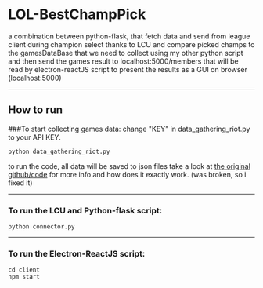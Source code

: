 # LOL-BestChampPick
a combination between python-flask, that fetch data and send from league client during champion select thanks to LCU and compare picked champs to the gamesDataBase that we need to collect using my other python script and then send the games result to localhost:5000/members that will be read by electron-reactJS script to present the results as a GUI on browser (localhost:5000)

***

## How to run
###To start collecting games data: change "KEY" in data_gathering_riot.py to your API KEY.

```
python data_gathering_riot.py 
```
to run the code, all data will be saved to json files take a look at [the original github/code](https://github.com/shrinivasshetty21/Data-Mining-from-RIOT-API) for more info and how does it exactly work. (was broken, so i fixed it)
___
### To run the LCU and Python-flask script:
 
```
python connector.py
```
___
### To run the Electron-ReactJS script:

```
cd client
npm start
```
